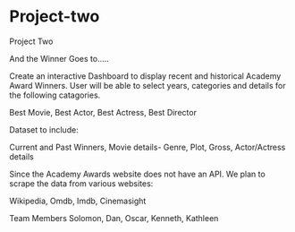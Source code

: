 # Project-two
Project Two

And the Winner Goes to…..

Create an interactive Dashboard to display recent and historical Academy Award Winners.  User will be able to select years, categories and details for the following catagories.

Best Movie,
Best Actor,
Best Actress,
Best Director

Dataset to include:

Current and Past Winners,
Movie details- Genre, Plot, Gross,
Actor/Actress details

Since the Academy Awards website does not have an API.  We plan to scrape the data from various websites:

Wikipedia,
Omdb,
Imdb,
Cinemasight

Team Members
  Solomon,
  Dan,
  Oscar,
  Kenneth,
  Kathleen
